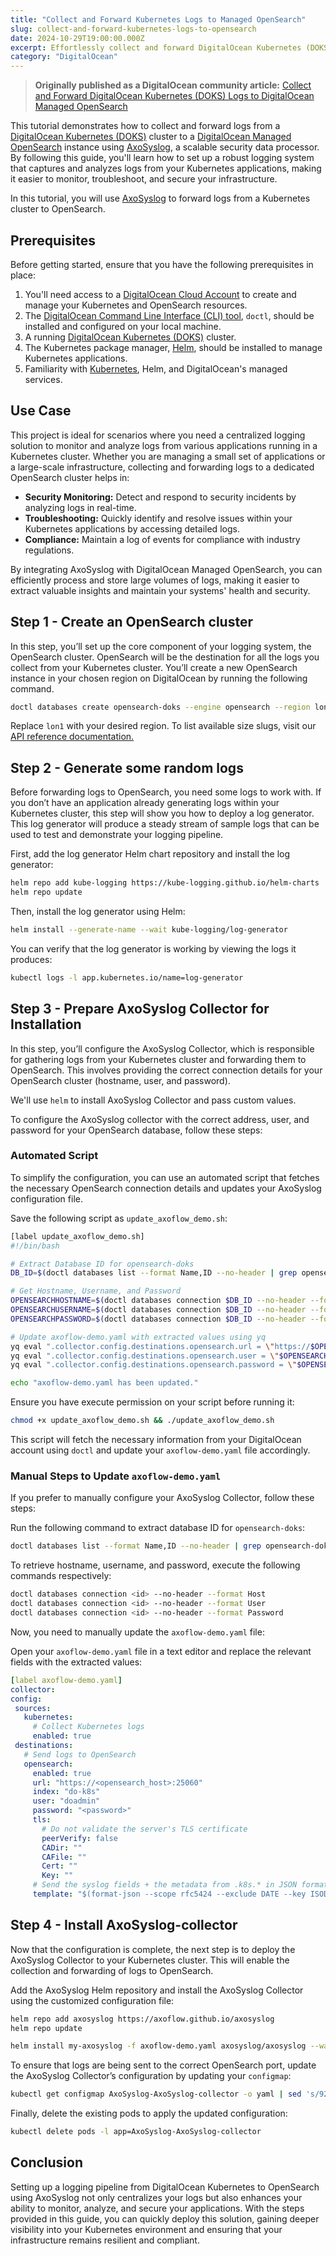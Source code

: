 ```yaml
---
title: "Collect and Forward Kubernetes Logs to Managed OpenSearch"
slug: collect-and-forward-kubernetes-logs-to-opensearch
date: 2024-10-29T19:00:00.000Z
excerpt: Effortlessly collect and forward DigitalOcean Kubernetes (DOKS) logs to DigitalOcean Managed OpenSearch for enhanced data analysis and monitoring.
category: "DigitalOcean"
---
```


> **Originally published as a DigitalOcean community article:** [Collect and Forward DigitalOcean Kubernetes (DOKS) Logs to DigitalOcean Managed OpenSearch](https://www.digitalocean.com/community/tutorials/collect-and-forward-kubernetes-logs-to-opensearch)

This tutorial demonstrates how to collect and forward logs from a [DigitalOcean Kubernetes (DOKS)](https://docs.digitalocean.com/products/kubernetes/) cluster to a [DigitalOcean Managed OpenSearch](https://www.digitalocean.com/products/managed-databases-opensearch) instance using [AxoSyslog](https://axoflow.com/docs/axosyslog-core/), a scalable security data processor. By following this guide, you'll learn how to set up a robust logging system that captures and analyzes logs from your Kubernetes applications, making it easier to monitor, troubleshoot, and secure your infrastructure.

In this tutorial, you will use [AxoSyslog](https://axoflow.com/docs/axosyslog-core/) to forward logs from a Kubernetes cluster to OpenSearch.

## Prerequisites

Before getting started, ensure that you have the following prerequisites in place:

1. You'll need access to a [DigitalOcean Cloud Account](https://cloud.digitalocean.com/login) to create and manage your Kubernetes and OpenSearch resources.
2. The [DigitalOcean Command Line Interface (CLI) tool](https://docs.digitalocean.com/reference/doctl/how-to/install/), `doctl`, should be installed and configured on your local machine.
3. A running [DigitalOcean Kubernetes (DOKS)](https://docs.digitalocean.com/products/kubernetes/) cluster.
4. The Kubernetes package manager, [Helm](https://helm.sh/docs/intro/install/), should be installed to manage Kubernetes applications.
5. Familiarity with [Kubernetes](https://kubernetes.io/docs/concepts/), Helm, and DigitalOcean's managed services.

## Use Case

This project is ideal for scenarios where you need a centralized logging solution to monitor and analyze logs from various applications running in a Kubernetes cluster. Whether you are managing a small set of applications or a large-scale infrastructure, collecting and forwarding logs to a dedicated OpenSearch cluster helps in:

- **Security Monitoring:** Detect and respond to security incidents by analyzing logs in real-time.
- **Troubleshooting:** Quickly identify and resolve issues within your Kubernetes applications by accessing detailed logs.
- **Compliance:** Maintain a log of events for compliance with industry regulations.

By integrating AxoSyslog with DigitalOcean Managed OpenSearch, you can efficiently process and store large volumes of logs, making it easier to extract valuable insights and maintain your systems' health and security.

## Step 1 - Create an OpenSearch cluster

In this step, you’ll set up the core component of your logging system, the OpenSearch cluster. OpenSearch will be the destination for all the logs you collect from your Kubernetes cluster. You’ll create a new OpenSearch instance in your chosen region on DigitalOcean by running the following command.

```bash
doctl databases create opensearch-doks --engine opensearch --region lon1 --size db-s-1vcpu-2gb --num-nodes 1
```

Replace `lon1` with your desired region. To list available size slugs, visit our [API reference documentation.](https://docs.digitalocean.com/reference/api/api-reference/#tag/Databases)

## Step 2 - Generate some random logs

Before forwarding logs to OpenSearch, you need some logs to work with. If you don’t have an application already generating logs within your Kubernetes cluster, this step will show you how to deploy a log generator. This log generator will produce a steady stream of sample logs that can be used to test and demonstrate your logging pipeline.

First, add the log generator Helm chart repository and install the log generator:

```bash
helm repo add kube-logging https://kube-logging.github.io/helm-charts
helm repo update
```

Then, install the log generator using Helm:

```bash
helm install --generate-name --wait kube-logging/log-generator
```

You can verify that the log generator is working by viewing the logs it produces:

```bash
kubectl logs -l app.kubernetes.io/name=log-generator
```

## Step 3 - Prepare AxoSyslog Collector for Installation

In this step, you’ll configure the AxoSyslog Collector, which is responsible for gathering logs from your Kubernetes cluster and forwarding them to OpenSearch. This involves providing the correct connection details for your OpenSearch cluster (hostname, user, and password).

We'll use `helm` to install AxoSyslog Collector and pass custom values.

To configure the AxoSyslog collector with the correct address, user, and password for your OpenSearch database, follow these steps:

### Automated Script

To simplify the configuration, you can use an automated script that fetches the necessary OpenSearch connection details and updates your AxoSyslog configuration file.

Save the following script as `update_axoflow_demo.sh`:

```bash
[label update_axoflow_demo.sh]
#!/bin/bash

# Extract Database ID for opensearch-doks
DB_ID=$(doctl databases list --format Name,ID --no-header | grep opensearch-doks | awk '{print $2}')

# Get Hostname, Username, and Password
OPENSEARCHHOSTNAME=$(doctl databases connection $DB_ID --no-header --format Host)
OPENSEARCHUSERNAME=$(doctl databases connection $DB_ID --no-header --format User)
OPENSEARCHPASSWORD=$(doctl databases connection $DB_ID --no-header --format Password)

# Update axoflow-demo.yaml with extracted values using yq
yq eval ".collector.config.destinations.opensearch.url = \"https://$OPENSEARCHHOSTNAME:25060\"" -i axoflow.yaml
yq eval ".collector.config.destinations.opensearch.user = \"$OPENSEARCHUSERNAME\"" -i axoflow.yaml
yq eval ".collector.config.destinations.opensearch.password = \"$OPENSEARCHPASSWORD\"" -i axoflow.yaml

echo "axoflow-demo.yaml has been updated."
```

Ensure you have execute permission on your script before running it:

```bash
chmod +x update_axoflow_demo.sh && ./update_axoflow_demo.sh
```

This script will fetch the necessary information from your DigitalOcean account using `doctl` and update your `axoflow-demo.yaml` file accordingly.

### Manual Steps to Update `axoflow-demo.yaml`

If you prefer to manually configure your AxoSyslog Collector, follow these steps:

Run the following command to extract database ID for `opensearch-doks`:

```bash
doctl databases list --format Name,ID --no-header | grep opensearch-doks | awk '{print $2}'
```

To retrieve hostname, username, and password, execute the following commands respectively:

```bash
doctl databases connection <id> --no-header --format Host
doctl databases connection <id> --no-header --format User
doctl databases connection <id> --no-header --format Password
```

Now, you need to manually update the `axoflow-demo.yaml` file:

   Open your `axoflow-demo.yaml` file in a text editor and replace the relevant fields with the extracted values:

   ```yaml
[label axoflow-demo.yaml]
collector:
  config:
    sources:
      kubernetes:
        # Collect Kubernetes logs
        enabled: true
    destinations:
      # Send logs to OpenSearch
      opensearch:
        enabled: true
        url: "https://<opensearch_host>:25060"
        index: "do-k8s"
        user: "doadmin"
        password: "<password>"
        tls:
          # Do not validate the server's TLS certificate
          peerVerify: false
          CADir: ""
          CAFile: ""
          Cert: ""
          Key: ""
        # Send the syslog fields + the metadata from .k8s.* in JSON format
        template: "$(format-json --scope rfc5424 --exclude DATE --key ISODATE @timestamp=${ISODATE} k8s=$(format-json .k8s.* --shift-levels 2 --exclude .k8s.log))"
   ```

## Step 4 - Install AxoSyslog-collector

Now that the configuration is complete, the next step is to deploy the AxoSyslog Collector to your Kubernetes cluster. This will enable the collection and forwarding of logs to OpenSearch.

Add the AxoSyslog Helm repository and install the AxoSyslog Collector using the customized configuration file:

```bash
helm repo add axosyslog https://axoflow.github.io/axosyslog
helm repo update
```

```bash
helm install my-axosyslog -f axoflow-demo.yaml axosyslog/axosyslog --wait
```

To ensure that logs are being sent to the correct OpenSearch port, update the AxoSyslog Collector’s configuration by updating your `configmap`:

```bash
kubectl get configmap AxoSyslog-AxoSyslog-collector -o yaml | sed 's/9200\/_bulk/25060\/_bulk/' | kubectl apply -f -
```

Finally, delete the existing pods to apply the updated configuration:

```bash
kubectl delete pods -l app=AxoSyslog-AxoSyslog-collector
```

## Conclusion

Setting up a logging pipeline from DigitalOcean Kubernetes to OpenSearch using AxoSyslog not only centralizes your logs but also enhances your ability to monitor, analyze, and secure your applications. With the steps provided in this guide, you can quickly deploy this solution, gaining deeper visibility into your Kubernetes environment and ensuring that your infrastructure remains resilient and compliant.

